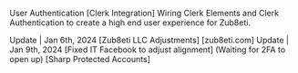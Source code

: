 User Authentication [Clerk Integration] 
Wiring Clerk Elements and Clerk Authentication to create a high end user experience for Zub8eti.

Update | Jan 6th, 2024 [Zub8eti LLC Adjustments] [zub8eti.com]
Update | Jan 9th, 2024 [Fixed IT Facebook to adjust alignment] (Waiting for 2FA to open up) [Sharp Protected Accounts] 

